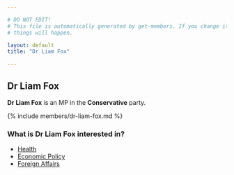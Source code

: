 ```yaml
---

# DO NOT EDIT!
# This file is automatically generated by get-members. If you change it, bad
# things will happen.

layout: default
title: "Dr Liam Fox"

---
```


## Dr Liam Fox

**Dr Liam Fox** is an MP in the **Conservative** party.

{% include members/dr-liam-fox.md %}

### What is Dr Liam Fox interested in?


* [Health](/interests/health.html)
* [Economic Policy](/interests/economic-policy.html)
* [Foreign Affairs](/interests/foreign-affairs.html)

